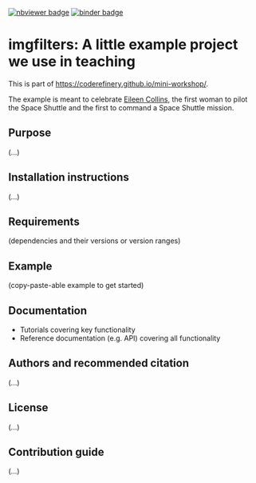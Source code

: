 [![nbviewer badge](https://img.shields.io/badge/view%20on-nbviewer-brightgreen.svg)](https://nbviewer.org/github/coderefinery/imgfilters/blob/main/notebook.ipynb)
[![binder badge](https://mybinder.org/badge_logo.svg)](https://mybinder.org/v2/gh/coderefinery/imgfilters/HEAD?labpath=notebook.ipynb)


# imgfilters: A little example project we use in teaching

This is part of https://coderefinery.github.io/mini-workshop/.

The example is meant to celebrate [Eileen
Collins](https://en.wikipedia.org/wiki/Eileen_Collins), the first woman to
pilot the Space Shuttle and the first to command a Space Shuttle mission.


## Purpose

(...)


## Installation instructions

(...)


## Requirements

(dependencies and their versions or version ranges)


## Example

(copy-paste-able example to get started)


## Documentation

- Tutorials covering key functionality
- Reference documentation (e.g. API) covering all functionality


## Authors and recommended citation

(...)


## License

(...)


## Contribution guide

(...)
